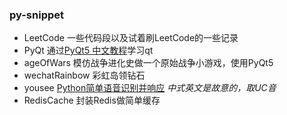 ### py-snippet


- LeetCode 一些代码段以及试着刷LeetCode的一些记录
- PyQt 通过[PyQt5 中文教程](https://legacy.gitbook.com/book/maicss/pyqt5/details)学习qt
- ageOfWars 模仿战争进化史做一个原始战争小游戏，使用PyQt5
- wechatRainbow 彩虹岛领钻石
- yousee [Python简单语音识别并响应](https://github.com/onionc/py-snippet/wiki/Python%E7%AE%80%E5%8D%95%E8%AF%AD%E9%9F%B3%E8%AF%86%E5%88%AB%E5%B9%B6%E5%93%8D%E5%BA%94) *中式英文是故意的，取UC音*
- RedisCache 封装Redis做简单缓存
